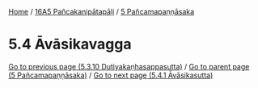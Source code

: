 
[Home](/) / [16A5 Pañcakanipātapāḷi](../../16A5.md) / [5 Pañcamapaṇṇāsaka](../5.md)

# 5.4 Āvāsikavagga


[Go to previous page (5.3.10 Dutiyakaṇhasappasutta)](5.3/5.3.10.md) / [Go to parent page (5 Pañcamapaṇṇāsaka)](../5.md) / [Go to next page (5.4.1 Āvāsikasutta)](5.4/5.4.1.md)


